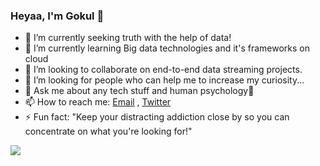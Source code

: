 ### Heyaa, I'm Gokul 👋

- 🔭 I’m currently seeking truth with the help of data!
- 🌱 I’m currently learning Big data technologies and it's frameworks on cloud  
- 👯 I’m looking to collaborate on end-to-end data streaming projects.
- 🤔 I’m looking for people who can help me to increase my curiosity...
- 💬 Ask me about any tech stuff and human psychology🐰
- 📫 How to reach me: [Email](gokularumugam64@gmail.com) , [Twitter](https://twitter.com/gokularumugam05)
- ⚡ Fun fact: "Keep your distracting addiction close by so you can concentrate on what you're looking for!" 

<img src = "https://github-readme-stats.vercel.app/api?username=GokulArumugam&&show_icons=true&title_color=ffffff&icon_color=bb2acf&text_color=ffffff&bg_color=151515">
